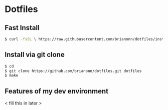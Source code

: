# Dotfiles

## Fast Install

~~~ sh
$ curl -fsSL \ https://raw.githubusercontent.com/brianonn/dotfiles/install.sh | /bin/sh
~~~

## Install via git clone

~~~ sh
$ cd
$ git clone https://github.com/brianonn/dotfiles.git dotfiles
$ make
~~~

## Features of my dev environment

< fill this in later >



